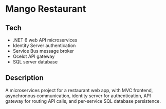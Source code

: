 # Mango Restaurant

## Tech
- .NET 6 web API microservices
- Identity Server authentication
- Service Bus message broker
- Ocelot API gateway
- SQL server database

## Description
A microservices project for a restaurant web app, with MVC frontend,
asynchronous communication, identity server for authentication, API gateway
for routing API calls, and per-service SQL database persistence.